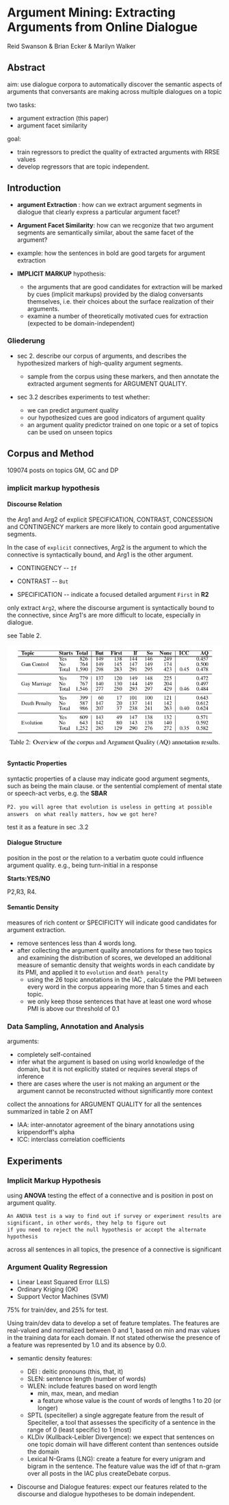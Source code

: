 # Argument Mining: Extracting Arguments from Online Dialogue
 Reid Swanson & Brian Ecker & Marilyn Walker
 
 ## Abstract
 aim: use dialogue corpora to automatically discover the semantic aspects of arguments
 that conversants are making across multiple dialogues on a topic
 
 two tasks:
 * argument extraction (this paper)
 * argument facet similarity
 
 goal:
 * train regressors to predict the quality of extracted arguments with RRSE values
 * develop regressors that are topic independent.
 
 ## Introduction
 * __argument Extraction__ : how can we extract argument segments in dialogue
 that clearly express a particular argument facet?
 * __Argument Facet Similarity__: how can we recgonize that two argument segments are
 semantically similar, about the same facet of the argument?
 
 * example: how the sentences in bold are good targets for argument extraction
 
* __IMPLICIT MARKUP__ hypothesis:

    * the arguments that are good candidates for extraction will be marked by cues (implicit markups) provided by the dialog conversants
themselves, i.e. their choices about the surface realization of their arguments.
    * examine a number of theoretically motivated cues for extraction (expected to be domain-independent)
    
### Gliederung
* sec 2. describe our corpus of arguments, and describes the hypothesized markers of high-quality argument segments.
    * sample from the corpus using these markers, and then annotate the extracted argument segments for ARGUMENT QUALITY.
    
* sec 3.2 describes experiments to test whether:
    * we can predict argument quality
    * our hypothesized cues are good indicators of argument quality
    * an argument quality predictor trained on one topic or a set of topics can be used on unseen topics


## Corpus and Method
109074 posts on topics GM, GC and DP

### implicit markup hypothesis
#### Discourse Relation
the Arg1 and Arg2 of explicit SPECIFICATION, CONTRAST, CONCESSION and CONTINGENCY
markers are more likely to contain good argumentative segments.

In the case of `explicit` connectives, Arg2 is the argument to which the connective is syntactically bound, 
and Arg1 is the other argument.

- CONTINGENCY  -- `If`

- CONTRAST -- `But`

- SPECIFICATION -- indicate a focused detailed argument `First` in __R2__

only extract `Arg2`, where the discourse argument is syntactically bound to the connective,
since Arg1's are more difficult to locate, especially in dialogue.

see Table 2.

![Table 2](./t2_am.png)

#### Syntactic Properties
syntactic properties of a clause may indicate good argument segments, such as being the main clause.
or the sentential complement of mental state or speech-act verbs, e.g. the __SBAR__

`P2. you will agree that evolution is useless in getting at possible answers 
on what really matters, how we got here?`
 
test it as a feature in sec .3.2

#### Dialogue Structure
position in the post or the relation to a verbatim quote could influence argument quality.
e.g., being turn-initial in a response

__Starts:YES/NO__

P2,R3, R4.

#### Semantic Density
measures of rich content or SPECIFICITY will indicate good candidates for argument extraction.
* remove sentences less than 4 words long. 
* after collecting the argument quality annotations for these two topics and examining the distribution of scores,
we developed an additional measure of semantic density that weights words in each candidate by its PMI, and applied it to 
`evolution` and `death penalty`
    * using the 26 topic annotations in the IAC , calculate the PMI between every word in the corpus appearing more than 5 times
    and each topic.
    * we only keep those sentences that have at least one word whose PMI is above our threshold of 0.1

### Data Sampling, Annotation and Analysis

arguments:
* completely self-contained
* infer what the argument is based on using world knowledge of the domain, but it is 
not explicitly stated or requires several steps of inference
* there are cases where the user is not making an argument or the argument cannot be reconstructed without significantly more context

collect the annoations for ARGUMENT QUALITY for all the sentences summarized in table 2
on AMT
* IAA: inter-annotator agreement of the binary annotations using krippendorff's alpha
* ICC: interclass correlation coefficients

## Experiments
### Implicit Markup Hypothesis 
using __ANOVA__ testing the effect of a connective and is position in post on argument quality.

```
An ANOVA test is a way to find out if survey or experiment results are significant, in other words, they help to figure out 
if you need to reject the null hypothesis or accept the alternate hypothesis
```

across all sentences in all topics, the presence of a connective is significant

### Argument Quality Regression 
* Linear Least Squared Error (LLS)
* Ordinary Kriging (OK)
* Support Vector Machines (SVM)

75% for train/dev, and 25% for test.

Using train/dev data to develop a set of feature templates. The features are real-valued and normalized 
between 0 and 1, based on min and max values in the training data for each domain.
If not stated otherwise the presence of a feature was represented by 1.0 and its absence by 0.0.

* semantic density features:
    * DEI : deitic pronouns (this, that, it)
    * SLEN: sentence length (number of words)
    * WLEN: include features based on word length   
        * min, max, mean, and median
        * a feature whose value is the count of words of lengths 1 to 20 (or longer)
    * SPTL (speciteller)
    a single aggregate feature from the result of Speciteller, a tool that assesses the specificity of a sentence in the range of 0 
    (least specific) to 1 (most) 
    * KLDiv (Kullback-Leibler Divergence): we expect that sentences on one topic domain will have different content than sentences outside
    the domain 
    * Lexical N-Grams (LNG): create a feature for every unigram and bigram in the sentence.
        The feature value was the idf of that n-gram over all posts in the IAC plus createDebate corpus.

* Discourse and Dialogue features:
expect our features related to the discourse and dialogue 
hypotheses to be domain independent.
